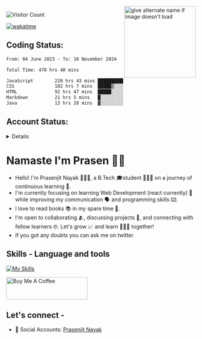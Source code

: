 <img src="https://github.com/StarKnightt/StarKnightt/assets/92244026/88aa0fff-389b-4d45-9724-6f6e8a58526c" alt="give alternate name if image doesn't load" align="right" width="190">
<div>

![Visitor Count](https://profile-counter.glitch.me/StarKnightt/count.svg)



[![wakatime](https://wakatime.com/badge/user/d27d27da-dc32-4c1b-a703-f654f4050105.svg)](https://wakatime.com/@d27d27da-dc32-4c1b-a703-f654f405010)

</div>  

## Coding Status: 
<!--START_SECTION:waka-->

```txt
From: 04 June 2023 - To: 16 November 2024

Total Time: 470 hrs 40 mins

JavaScript        220 hrs 43 mins ███████████▓░░░░░░░░░░░░░   46.77 %
CSS               102 hrs 7 mins  █████▒░░░░░░░░░░░░░░░░░░░   21.64 %
HTML              92 hrs 47 mins  █████░░░░░░░░░░░░░░░░░░░░   19.66 %
Markdown          21 hrs 5 mins   █░░░░░░░░░░░░░░░░░░░░░░░░   04.47 %
Java              13 hrs 20 mins  ▓░░░░░░░░░░░░░░░░░░░░░░░░   02.83 %
```

<!--END_SECTION:waka-->

## Account Status:
<details>
  
[![StarKnightt's GitHub | Stats](https://stats.quira.sh/StarKnightt/github?theme=dark)](https://quira.sh?utm_source=widgets&utm_campaign=StarKnightt)

</details>

# Namaste I'm Prasen 🙏🏻
- Hello! I'm Prasenjit Nayak 👨🏻‍💻, a B.Tech 🎓student 👨🏻‍🎓 on a journey of continuous learning 📑.
- I'm currently focusing on learning Web Development (react currently) 🍵 while improving my communication 🗣️ and programming skills ⌨️. 
- I love to read books 📚 in my spare time 🪹.
- I'm open to collaborating 🫂, discussing projects 📒, and connecting with fellow learners 🤓. Let's grow 📈 and learn 🙎🏻‍♂️ together!
- If you got any doubts you can ask me on twitter.

## Skills - Language and tools
[![My Skills](https://skillicons.dev/icons?i=react,html,css,javascript,nodejs,expressjs,mongo,tailwind,pug,git,github,vscode,linux,discord&theme=light)](https://skillicons.dev)
<!--social stats -->

<a href="https://www.buymeacoffee.com/prasen" target="_blank"><img src="https://cdn.buymeacoffee.com/buttons/v2/default-yellow.png" alt="Buy Me A Coffee" style="height: 60px !important;width: 216px !important;" ></a>

## Let's connect -
- 💼 Social Accounts: [Prasenjit Nayak](https://t.co/oujYu4Scht) <br>

<!-- End of the README files :) --!>
